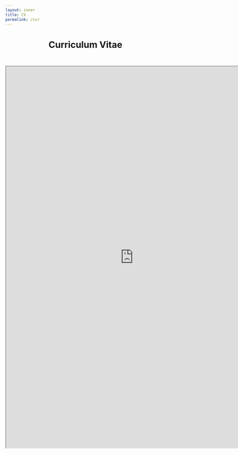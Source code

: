 ```yaml
---
layout: inner
title: CV
permalink: /cv/
---
```


# <center> Curriculum Vitae </center>

<head>
<link rel="shortcut icon" type="image/png" href="/favicon2.png">
</head>

<p>&nbsp;
</p>

<!-- <p style="font-size:15px;font-family: 'Source Sans Pro', sans-serif"> -->
<!-- You can find my <i>curriculum vitae</i> <a style="color: #081b88" href="https://drive.google.com/file/d/1Q79ZdZDi0tXYvBy4UZQdzYQTrBe7g5vU/view?usp=sharing" target="_blank"><u>here</u></a>. -->
<!--  </p> -->

<!-- <p>&nbsp;</p> -->

<!-- Embedding the CV PDF -->
<center>
  <iframe src="https://drive.google.com/file/d/1Q79ZdZDi0tXYvBy4UZQdzYQTrBe7g5vU/view?usp=sharing" width="800px" height="1200px"></iframe>
</center>
